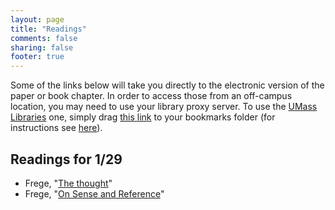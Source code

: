 ```yaml
---
layout: page
title: "Readings"
comments: false
sharing: false
footer: true
---
```


Some of the links below will take you directly to the electronic version of the paper or book chapter. In order to access those from an off-campus location, you may need to use your library proxy server. To use the [UMass Libraries](http://www.library.umass.edu) one, simply drag [this link][1] to your bookmarks folder (for instructions see [here](http://consequently.org/news/2005/03/12/university_library_proxy_bookmarklet/)). 



[1]: javascript:void(location.href='http://'+location.host+'.silk.library.umass.edu'+location.pathname+location.search)

## Readings for 1/29

- Frege, "[The thought](http://www.jstor.org/stable/2251513)"
- Frege, "[On Sense and Reference](http://dl.dropbox.com/u/2015884/Frege_on_sense_and_reference.pdf)"


